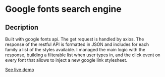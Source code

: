 # Google fonts search engine

## Decription

Built with google fonts api. The get request is handled by axios. The response of the restful API is formatted in JSON and includes for each family a list of the styles available.
I managed the main logic with the response, building a filterable list when user types in, and the click event on every font that allows to inject a new google link stylesheet.

[See live demo](https://donjosef.github.io/google-fonts/)